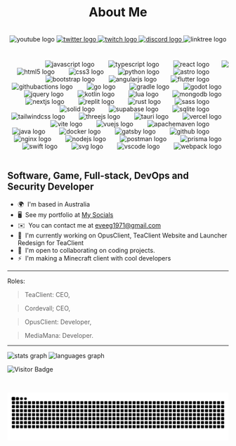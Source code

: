 <h1 align="center">About Me</h1>


<br clear="both">

<div align="center">
  <img src="https://img.shields.io/static/v1?message=Youtube&logo=youtube&label=&color=FF0000&logoColor=white&labelColor=&style=plastic" hef="https://youtube.com/eveeifyeve" height="35" alt="youtube logo"  />
  <a href="https://twitter.com/eveeifyeve" target="_blank">
    <img src="https://img.shields.io/static/v1?message=Twitter&logo=twitter&label=&color=1DA1F2&logoColor=white&labelColor=&style=plastic" height="35" alt="twitter logo"  />
  </a>
  <a href="https://twitch.tv/eveeifyeve" target="_blank">
    <img src="https://img.shields.io/static/v1?message=Twitch&logo=twitch&label=&color=9146FF&logoColor=white&labelColor=&style=plastic" height="35" alt="twitch logo"  />
  </a>
  <a href="Coming soon" target="_blank">
    <img src="https://img.shields.io/static/v1?message=Discord&logo=discord&label=&color=7289DA&logoColor=white&labelColor=&style=plastic" height="35" alt="discord logo"  />
  </a>
  <img href="Coming Soon" src="https://img.shields.io/static/v1?message=Linktree&logo=linktree&label=&color=1de9b6&logoColor=white&labelColor=&style=plastic" height="35" alt="linktree logo"  />
</div>



###

<br clear="both">

<div align="right">
<img align="right" height="197" src="https://avatars.githubusercontent.com/u/88671402?v=4"  />
 <img src="https://skillicons.dev/icons?i=js" height="28" alt="javascript logo" hef="https://developer.mozilla.org/en-US/docs/Web/JavaScript" />
  <img width="24" />
  <img src="https://skillicons.dev/icons?i=ts" height="28" alt="typescript logo" hef="https://www.typescriptlang.org/"  />
  <img width="24" />
  <img src="https://skillicons.dev/icons?i=react" height="28" alt="react logo" hef="https://react.dev/" />
  <img width="24" />
  <img src="https://skillicons.dev/icons?i=html" height="28" alt="html5 logo" hef="https://github.com/whatwg/html"  />
  <img width="24" />
  <img src="https://skillicons.dev/icons?i=css" height="28" alt="css3 logo" hef="https://www.w3.org/TR/CSS/#css"  />
  <img width="24" />
  <img src="https://cdn.jsdelivr.net/gh/devicons/devicon/icons/python/python-original.svg" height="28" alt="python logo"  />
  <img width="24" />
  <img src="https://skillicons.dev/icons?i=astro" height="28" alt="astro logo" href="https://astro.build"  />
  <img width="24" />
  <img src="https://skillicons.dev/icons?i=bootstrap" height="28" alt="bootstrap logo" href=""  />
  <img width="24" />
  <img src="https://skillicons.dev/icons?i=angular" height="28" alt="angularjs logo" href=""   />
  <img width="24" />
  <img src="https://skillicons.dev/icons?i=flutter" height="28" alt="flutter logo" href=""   />
  <img width="24" />
  <img src="https://skillicons.dev/icons?i=githubactions" height="28" alt="githubactions logo" href="https://github.com/features/actions"   />
  <img width="24" />
  <img src="https://skillicons.dev/icons?i=go" height="28" alt="go logo" href="https://go.dev" />
  <img width="24" />
  <img src="https://skillicons.dev/icons?i=gradle" height="28" alt="gradle logo"  />
  <img width="24" />
  <img src="https://skillicons.dev/icons?i=godot" height="28" alt="godot logo"  />
  <img width="24" />
  <img src="https://skillicons.dev/icons?i=jquery" height="28" alt="jquery logo"  />
  <img width="24" />
  <img src="https://skillicons.dev/icons?i=kotlin" height="28" alt="kotlin logo"  />
  <img width="24" />
  <img src="https://skillicons.dev/icons?i=lua" height="28" alt="lua logo"  />
  <img width="24" />
  <img src="https://skillicons.dev/icons?i=mongodb" height="28" alt="mongodb logo"  />
  <img width="24" />
  <img src="https://skillicons.dev/icons?i=nextjs" height="28" alt="nextjs logo"  />
  <img width="24" />
  <img src="https://skillicons.dev/icons?i=replit" height="28" alt="replit logo"  />
  <img width="24" />
  <img src="https://skillicons.dev/icons?i=rust" height="28" alt="rust logo"  />
  <img width="24" />
  <img src="https://skillicons.dev/icons?i=sass" height="28" alt="sass logo"  />
  <img width="24" />
  <img src="https://skillicons.dev/icons?i=solidjs" height="28" alt="solid logo"  />
  <img width="24" />
  <img src="https://skillicons.dev/icons?i=supabase" height="28" alt="supabase logo"  />
  <img width="24" />
  <img src="https://skillicons.dev/icons?i=sqlite" height="28" alt="sqlite logo"  />
  <img width="24" />
  <img src="https://skillicons.dev/icons?i=tailwind" height="28" alt="tailwindcss logo"  />
  <img width="24" />
  <img src="https://skillicons.dev/icons?i=threejs" height="28" alt="threejs logo"  />
  <img width="24" />
  <img src="https://skillicons.dev/icons?i=tauri" height="28" alt="tauri logo"  />
  <img width="24" />
  <img src="https://skillicons.dev/icons?i=vercel" height="28" alt="vercel logo"  />
  <img width="24" />
  <img src="https://skillicons.dev/icons?i=vite" height="28" alt="vite logo"  />
  <img width="24" />
  <img src="https://skillicons.dev/icons?i=vue" height="28" alt="vuejs logo"  />
  <img width="24" />
  <img src="https://skillicons.dev/icons?i=maven" height="28" alt="apachemaven logo"  />
  <img width="24" />
  <img src="https://skillicons.dev/icons?i=java" height="28" alt="java logo"  />
  <img width="24" />
  <img src="https://skillicons.dev/icons?i=docker" height="28" alt="docker logo"  />
  <img width="24" />
  <img src="https://skillicons.dev/icons?i=gatsby" height="28" alt="gatsby logo"  />
  <img width="24" />
  <img src="https://skillicons.dev/icons?i=github" height="28" alt="github logo"  />
  <img width="24" />
  <img src="https://skillicons.dev/icons?i=nginx" height="28" alt="nginx logo"  />
  <img width="24" />
  <img src="https://skillicons.dev/icons?i=nodejs" height="28" alt="nodejs logo"  />
  <img width="24" />
  <img src="https://skillicons.dev/icons?i=postman" height="28" alt="postman logo"  />
  <img width="24" />
  <img src="https://skillicons.dev/icons?i=prisma" height="28" alt="prisma logo"  />
  <img width="24" />
  <img src="https://skillicons.dev/icons?i=swift" height="28" alt="swift logo"  />
  <img width="24" />
  <img src="https://skillicons.dev/icons?i=svg" height="28" alt="svg logo"  />
  <img width="24" />
  <img src="https://skillicons.dev/icons?i=vscode" height="28" alt="vscode logo"  />
  <img width="24" />
  <img src="https://skillicons.dev/icons?i=webpack" height="28" alt="webpack logo"  />
</div>


<br clear="both">


Software, Game, Full-stack, DevOps and Security Developer
-------------------------


*   🌍  I'm based in Australia
*   🖥️  See my portfolio at [My Socials](http://eveeifyeve.github.io/link-tree)
*   ✉️  You can contact me at [eveeg1971@gmail.com](mailto:eveeg1971@gmail.com)
*   🚀  I'm currently working on OpusClient, TeaClient Website and Launcher Redesign for TeaClient
*   🤝  I'm open to collaborating on coding projects.
*   ⚡  I'm making a Minecraft client with cool developers


-------------------------

Roles:

> TeaClient: CEO,

> Cordevall; CEO,

> OpusClient: Developer,

> MediaMana: Developer.
                    
-------------------------                                                                              

  <img src="https://github-stats-git-main-eveeifyeve.vercel.app/api?username=eveeifyeve&hide_title=false&hide_rank=false&show_icons=true&include_all_commits=true&count_private=true&disable_animations=false&theme=dracula&locale=en&hide_border=false&order=1" height="150" alt="stats graph"/>
  <img src="https://github-stats-git-main-eveeifyeve.vercel.app/api/top-langs?username=eveeifyeve&locale=en&hide_title=false&layout=compact&card_width=320&langs_count=5&theme=dracula&hide_border=false&order=2" height="150" alt="languages graph"  />

![Visitor Badge](https://visitor-badge.laobi.icu/badge?page_id=eveeifyeve.eveeifyeve&left_color=royalblue&right_color=mediumpurple&left_text=People%20Visited:)

<br clear="both">

![Snake](https://raw.githubusercontent.com/eveeifyeve/eveeifyeve/output/snake.svg)

